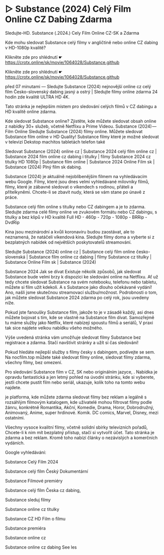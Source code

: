 # ▷ Substance (2024) Celý Film Online CZ Dabing Zdarma
Sledujte-HD. Substance (.2024.) Cely Film Online CZ-SK a Zdarma


Kde mohu sledovat Substance celý filmy v angličtině nebo online CZ dabing v HD-1080p kvalitě?

 

 

 

Klikněte zde pro shlédnutí ☛ https://crotx.online/sk/movie/1064028/Substance.github

Klikněte zde pro shlédnutí ☛ https://crotx.online/sk/movie/1064028/Substance.github
 

 

 

před 07 minutami — Sledujte Substance (2024) nejnovější online cz celý film Česko-slovenský dabing jasný a ostrý | Sledujte filmy online zdarma 24 hodin zde kvalitě ULTRA HD 4K.


Tato stránka je nejlepším místem pro sledování celých filmů v CZ dabingu a HD kvalitě online zdarma.


Kde sledovat Substance online? Zjistěte, kde můžete sledovat obsah online z nabídky 30+ služeb, včetně Netflixu a Prime Videou. Substance (2024) — Film Online Sledujte Substance (2024) filmy online. Můžete sledovat Substance film online v HD Quality! Substance filmy které je možné sledovat v televizi Dekstop machitos tabletách telefon také


Sledovat Substance (2024) online cz | Substance 2024 celý film online cz | Substance 2024 film online cz dabing i titulky | filmy Substance 2024 cz titulky HD 1080p | Substance film online | Substance 2024 Online Film sk | Substance (2024) Plný film sk dabing.


Substance (2024) je aktuálně nejoblíbenějším filmem na vyhledávacím webu Google. Filmy, které jsou dnes velmi vyhledávané milovníky filmů, filmy, které je zábavné sledovat o víkendech s rodinou, přáteli a přítelkyněmi. Chcete-li se zbavit nudy, která se vám stane po únavě z práce.


Substance celý film online s titulky nebo CZ dabingem a je to zdarma. Sledujte zdarma celé filmy online ve zvukovém formátu nebo CZ dabingu, s titulky a bez klipů v HD kvalitě Full HD - 460p - 720p - 1080p - BRRip - DvdRip


Kina jsou mezinárodní a kvůli koronaviru budou zaostávat, ale to neznamená, že natáčeli víkendová kina. Sledujte filmy doma a vyberte si z bezplatných nabídek od největších poskytovatelů streamování.


Sledujte Substance (2024) online cz | Substance celý film online česko-slovenská | Substance film online cz dabing | filmy Substance cz titulky | Substance Online Film sk | Substance (2024)


Substance 2024 Jak se dívat Existuje několik způsobů, jak sledovat Substance bude velmi brzy k dispozici ke sledování online na Netflixu. Ať už tedy chcete sledovat Substance na svém notebooku, telefonu nebo tabletu, můžete si film užít kdekoli. A s Substance jako dlouho očekávané vydání! Ano, našli jsme skutečnou streamovací službu/možnost. Podrobnosti o tom, jak můžete sledovat Substance 2024 zdarma po celý rok, jsou uvedeny níže.

Pokud jste fanoušky Substance film, jakože to je v zásadě každý, asi dnes můžete bojovat s tím, kde se vlastně na Substance film dívat. Samozřejmě tu máme služby jako Netflix, které nabízejí spoustu filmů a seriálů, V praxi tak sice najdete velkou nabídku všeho možného.


Výše uvedená stránka vám umožňuje sledovat filmy Substance bez registrace a zdarma. Stačí navštívit stránky a užít si čas sledování!


Pokud hledáte nejlepší služby s filmy česky s dabingem, podívejte se sem. Na nocfilm.top můžete také sledovat filmy online, sledovat filmy zdarma, všechny filmy, bez omezení.


Pro sledování Substance film v CZ, SK nebo originálním jazyce, . Nabídka je opravdu fantastická a jen letmý pohled na úvodní stránku, kde si vyberete, jestli chcete pustit film nebo seriál, ukazuje, kolik toho na tomto webu najdete.


je platforma, kde můžete zdarma sledovat filmy bez reklam a legálně s rozsáhlým filmovým katalogem, kde uživatelé mohou filtrovat filmy podle žánru, konkrétně Romantika, Akční, Komedie, Drama, Horor, Dobrodružný, Animovaný, Anime, super hrdinové. Komik. DC comics, Marvel, Disney, mezi ostatními.


Všechny vysoce kvalitní filmy, včetně solidní sbírky televizních pořadů, Chcete-li k nim mít bezplatný přístup, stačí si vytvořit účet. Tato stránka je zdarma a bez reklam. Kromě toho nabízí články o nezávislých a komerčních vydáních.


Google vyhledávání:

Substance Celý Film 2024

Substance celý film Český Dokumentární

Substance Filmové premiéry

Substance celý film Česka cz dabing,

Substance sleduj filmy

Substance online cz titulky

Substance CZ HD Film o filmu

Substance premiéra

Substance online cz

Substance online cz dabing See les
